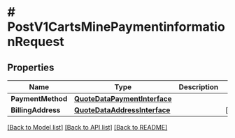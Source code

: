 # # PostV1CartsMinePaymentinformationRequest


## Properties 


Name | Type | Description | Notes
------------ | ------------- | ------------- | -------------
**PaymentMethod**| [**QuoteDataPaymentInterface**](QuoteDataPaymentInterface.md) |   |
**BillingAddress**| [**QuoteDataAddressInterface**](QuoteDataAddressInterface.md) |   | [optional]


[[Back to Model list]](../../README.md#models) [[Back to API list]](../../README.md#endpoints) [[Back to README]](../../README.md)

